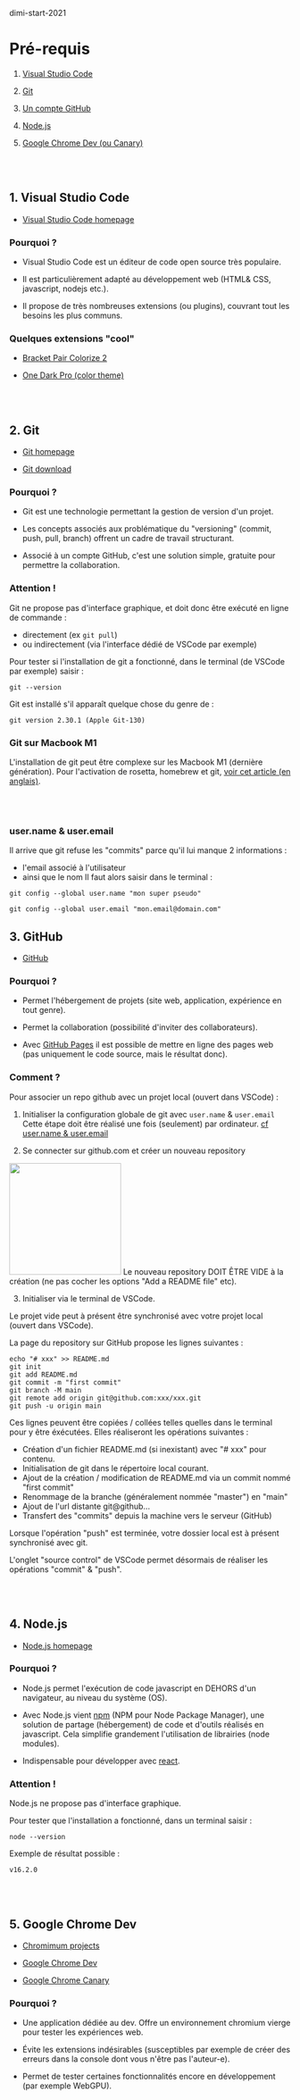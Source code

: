 dimi-start-2021
# Pré-requis

1. [Visual Studio Code](#1-visual-studio-code)

2. [Git](#2-git)

3. [Un compte GitHub](3-github)

4. [Node.js](#4-nodejs)

5. [Google Chrome Dev (ou Canary)](#5-google-chrome-dev)

<br><br>

## 1. Visual Studio Code

- [Visual Studio Code homepage](https://code.visualstudio.com/)

### Pourquoi ?
- Visual Studio Code est un éditeur de code open source très populaire. 

- Il est particulièrement adapté au développement web (HTML& CSS, javascript, nodejs etc.).

- Il propose de très nombreuses extensions (ou plugins), couvrant tout les besoins les plus communs.


### Quelques extensions "cool"
- [Bracket Pair Colorize 2](https://marketplace.visualstudio.com/items?itemName=CoenraadS.bracket-pair-colorizer-2)

- [One Dark Pro (color theme)](https://marketplace.visualstudio.com/items?itemName=zhuangtongfa.Material-theme)

<br><br>

## 2. Git
- [Git homepage](https://git-scm.com/)

- [Git download](https://git-scm.com/downloads)

### Pourquoi ?
- Git est une technologie permettant la gestion de version d'un projet.

- Les concepts associés aux problématique du "versioning" (commit, push, pull, branch) offrent un cadre de travail structurant.

- Associé à un compte GitHub, c'est une solution simple, gratuite pour permettre la collaboration.

### Attention ! 
Git ne propose pas d'interface graphique, et doit donc être exécuté en ligne de commande :
- directement (ex `git pull`)
- ou indirectement (via l'interface dédié de VSCode par exemple)

Pour tester si l'installation de git a fonctionné, dans le terminal (de VSCode par exemple) saisir :
```
git --version
```
Git est installé s'il apparaît quelque chose du genre de :
```
git version 2.30.1 (Apple Git-130)
```

### Git sur Macbook M1
L'installation de git peut être complexe sur les Macbook M1 (dernière génération). Pour l'activation de rosetta, homebrew et git, [voir cet article (en anglais)](https://blog.logrocket.com/set-up-macbook-for-web-development-in-20-minutes/).

<br><br>

### user.name & user.email
Il arrive que git refuse les "commits" parce qu'il lui manque 2 informations : 
- l'email associé à l'utilisateur
- ainsi que le nom
Il faut alors saisir dans le terminal :
```shell
git config --global user.name "mon super pseudo"
```
```shell
git config --global user.email "mon.email@domain.com"
```

## 3. GitHub

- [GitHub](https://github.com/)

### Pourquoi ?

- Permet l'hébergement de projets (site web, application, expérience en tout genre).

- Permet la collaboration (possibilité d'inviter des collaborateurs).

- Avec [GitHub Pages](https://pages.github.com/) il est possible de mettre en ligne des pages web (pas uniquement le code source, mais le résultat donc).

### Comment ?

Pour associer un repo github avec un projet local (ouvert dans VSCode) : 

1. Initialiser la configuration globale de git avec `user.name` & `user.email`
  Cette étape doit être réalisé une fois (seulement) par ordinateur.
  [cf user.name & user.email](#user-name-user-email)

2. Se connecter sur github.com et créer un nouveau repository
  <img height="200" src="https://user-images.githubusercontent.com/11039919/136216574-02c35171-9022-4c66-ab74-95059fa1b9a1.png">
  Le nouveau repository DOIT ÊTRE VIDE à la création (ne pas cocher les options "Add a README file" etc).

3. Initialiser via le terminal de VSCode.

  Le projet vide peut à présent être synchronisé avec votre projet local (ouvert dans VSCode).

  La page du repository sur GitHub propose les lignes suivantes :
  ```
  echo "# xxx" >> README.md
  git init
  git add README.md
  git commit -m "first commit"
  git branch -M main
  git remote add origin git@github.com:xxx/xxx.git
  git push -u origin main
  ```
  Ces lignes peuvent être copiées / collées telles quelles dans le terminal pour y être éxécutées. Elles réaliseront les opérations suivantes :
  - Création d'un fichier README.md (si inexistant) avec "# xxx" pour contenu.
  - Initialisation de git dans le répertoire local courant.
  - Ajout de la création / modification de README.md via un commit nommé "first commit"
  - Renommage de la branche (généralement nommée "master") en "main"
  - Ajout de l'url distante git@github...
  - Transfert des "commits" depuis la machine vers le serveur (GitHub) 

  Lorsque l'opération "push" est terminée, votre dossier local est à présent synchronisé avec git.

  L'onglet "source control" de VSCode permet désormais de réaliser les opérations "commit" & "push".


<br><br>

## 4. Node.js

- [Node.js homepage](https://nodejs.org/)

### Pourquoi ?

- Node.js permet l'exécution de code javascript en DEHORS d'un navigateur, au niveau du système (OS).

- Avec Node.js vient [npm](http://npmjs.com/) (NPM pour Node Package Manager), une solution de partage (hébergement) de code et d'outils réalisés en javascript. Cela simplifie grandement l'utilisation de librairies (node modules).

- Indispensable pour développer avec [react](https://reactjs.org/).

### Attention !

Node.js ne propose pas d'interface graphique.

Pour tester que l'installation a fonctionné, dans un terminal saisir : 
```
node --version
```
Exemple de résultat possible :
```
v16.2.0
```

<br><br>

## 5. Google Chrome Dev

- [Chromimum projects](https://www.chromium.org/getting-involved/dev-channel)

- [Google Chrome Dev](https://www.google.com/chrome/dev/)

- [Google Chrome Canary](https://www.google.com/chrome/canary/)

### Pourquoi ?

- Une application dédiée au dev. Offre un environnement chromium vierge pour tester les expériences web.

- Évite les extensions indésirables (susceptibles par exemple de créer des erreurs dans la console dont vous n'être pas l'auteur-e).

- Permet de tester certaines fonctionnalités encore en développement (par exemple WebGPU).

<br><br>
